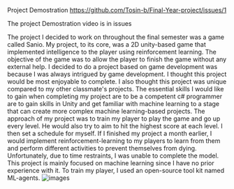 Project Demostration https://github.com/Tosin-b/Final-Year-project/issues/1


The project Demostration video is in issues
 
 
 
 
 The project I decided to work on throughout the final semester was a game called Sanio. My project, to its core, was a 2D unity-based game that implemented intelligence to the player using reinforcement learning. The objective of the game was to allow the player to finish the game without any external help.
I decided to do a project based on game development was because I was always intrigued by game development. I thought this project would be most enjoyable to complete. I also thought this project was unique compared to my other classmate's projects.
The essential skills I would like to gain when completing my project are to be a competent c# programmer are to gain skills in Unity and get familiar with machine learning to a stage that can create more complex machine learning-based projects.
The approach of my project was to train my player to play the game and go up every level. He would also try to aim to hit the highest score at each level. I then set a schedule for myself. If I finished my project a month earlier, I would implement reinforcement-learning to my players to learn from them and perform different activities to prevent themselves from dying.
Unfortunately, due to time restraints, I was unable to complete the model.
This project is mainly focused on machine learning since I have no prior experience with it. To train my player, I used an open-source tool kit named ML-agents.
![images](https://github.com/user-attachments/assets/8d2690b6-b045-4d8d-8758-edf3e70ff051)
